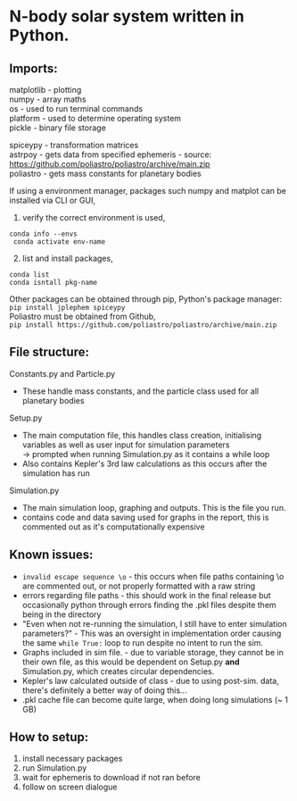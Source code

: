 # N-body solar system written in Python.

## Imports:
 matplotlib     - plotting    
 numpy          - array maths    
 os             - used to run terminal commands    
 platform       - used to determine operating system    
 pickle         - binary file storage     
 
 spiceypy       - transformation matrices     
 astrpoy        - gets data from specified ephemeris           - source: https://github.com/poliastro/poliastro/archive/main.zip     
 poliastro      - gets mass constants for planetary bodies     

If using a environment manager, packages such numpy and matplot can be installed via CLI or GUI,    
  1) verify the correct environment is used,    
```
conda info --envs
 conda activate env-name
```
  2) list and install packages,   
```
conda list
conda isntall pkg-name
```
 
Other packages can be obtained through pip, Python's package manager:    
`pip install jplephem spiceypy`      
Poliastro must be obtained from Github,   
`pip install https://github.com/poliastro/poliastro/archive/main.zip`      

## File structure:
Constants.py  and Particle.py       
- These handle mass constants, and the particle class used for all planetary bodies
                   
Setup.py
- The main computation file, this handles class creation, initialising variables as well as user input for simulation parameters       
   -> prompted when running Simulation.py as it contains a while loop
- Also contains Kepler's 3rd law calculations as this occurs after the simulation has run
                   
Simulation.py
- The main simulation loop, graphing and outputs. This is the file you run.               
- contains code and data saving used for graphs in the report, this is commented out as it's computationally expensive


## Known issues:                   
- `invalid escape sequence \o` - this occurs when file paths containing \o are commented out, or not properly formatted with a raw string             
- errors regarding file paths - this should work in the final release but occasionally python through errors finding the .pkl files despite them being in the directory                                    
- "Even when not re-running the simulation, I still have to enter simulation parameters?" - This was an oversight in implementation order causing the same `while True:` loop to run despite no intent to run the sim.                 
- Graphs included in sim file. - due to variable storage, they cannot be in their own file, as this would be dependent on Setup.py **and** Simulation.py, which creates circular dependencies.
- Kepler's law calculated outside of class - due to using post-sim. data, there's definitely a better way of doing this...
- .pkl cache file can become quite large, when doing long simulations (~ 1 GB) 

## How to setup:
1) install necessary packages
2) run Simulation.py
3) wait for ephemeris to download if not ran before
4) follow on screen dialogue
